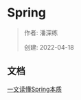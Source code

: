 # Spring

> 作者: 潘深练
>
> 创建: 2022-04-18

## 文档 

[一文读懂Spring本质](http://spring.panshenlian.com/#/zh-cn/02-spring-core)
 